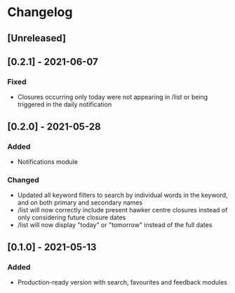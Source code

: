 # Changelog

## [Unreleased]

## [0.2.1] - 2021-06-07

### Fixed

- Closures occurring only today were not appearing in /list or being triggered in the daily notification

## [0.2.0] - 2021-05-28

### Added

- Notifications module

### Changed

- Updated all keyword filters to search by individual words in the keyword, and on both primary and secondary names
- /list will now correctly include present hawker centre closures instead of only considering future closure dates
- /list will now display "today" or "tomorrow" instead of the full dates

## [0.1.0] - 2021-05-13

### Added

- Production-ready version with search, favourites and feedback modules
